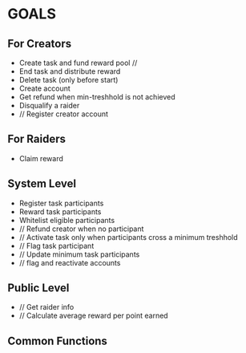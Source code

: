 # GOALS

## For Creators

- Create task and fund reward pool //
- End task and distribute reward
- Delete task (only before start)
- Create account
- Get refund when min-treshhold is not achieved
- Disqualify a raider
- // Register creator account

## For Raiders

- Claim reward

## System Level

- Register task participants
- Reward task participants
- Whitelist eligible participants
- // Refund creator when no participant
- // Activate task only when participants cross a minimum treshhold
- // Flag task participant
- // Update minimum task participants
- // flag and reactivate accounts

## Public Level

- // Get raider info
- // Calculate average reward per point earned

## Common Functions
